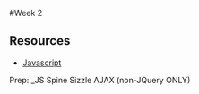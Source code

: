 #Week 2


## Resources
* [Javascript](resources/javascript.md)


Prep:
_JS
Spine
Sizzle
AJAX (non-JQuery ONLY)
